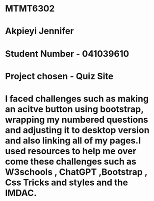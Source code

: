 # MTMT6302

# Akpieyi Jennifer
# Student Number - 041039610
# Project chosen - Quiz Site




# I faced challenges such as making an acitve button using bootstrap, wrapping my numbered questions and adjusting it to desktop version and also linking all of my pages.I used resources to help me over come these challenges such as W3schools , ChatGPT ,Bootstrap , Css Tricks and styles and the IMDAC.